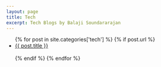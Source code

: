 ```yaml
---
layout: page
title: Tech
excerpt: Tech Blogs by Balaji Soundararajan
---
```


<div>
  <ul>
    {% for post in site.categories['tech'] %}
        {% if post.url %}
            <li><a href="{{ post.url }}">{{ post.title }}</a></li><br>
        {% endif %}
    {% endfor %}
    </ul>
</div>
